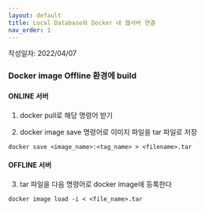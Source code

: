 ```yaml
---
layout: default
title: Local Database와 Docker 내 웹서버 연결
nav_order: 1
---
```


작성일자: 2022/04/07

### Docker image Offline 환경에 build


#### ONLINE 서버

1. docker pull로 해당 명령어 받기

2. docker image save 명령어로 이미지 파일을 tar 파일로 저장

```
docker save <image_name>:<tag_name> > <filename>.tar
```

#### OFFLINE 서버

3. tar 파일을 다음 명령어로 docker image에 등록한다

```
docker image load -i < <file_name>.tar
```

